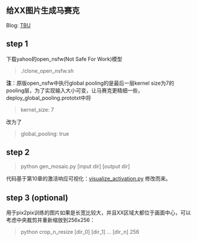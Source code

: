 ## 给XX图片生成马赛克
Blog: 
[TBU](https://zhuanlan.zhihu.com/p/xxxxxx)

## step 1
下载yahoo的open_nsfw(Not Safe For Work)模型
> ./clone_open_nsfw.sh  

**注**：原版open_nsfw中执行global pooling的是最后一层kernel size为7的pooling层，为了实现输入大小可变，让马赛克更精细一些，deploy_global_pooling.prototxt中将
> kernel_size: 7   

改为了
> global_pooling: true

## step 2

> python gen_mosaic.py [input dir] [output dir]  

代码基于第10章的激活响应可视化：[visualize_activation.py](https://github.com/frombeijingwithlove/dlcv_for_beginners/blob/master/chap10/visualize_activation.py) 修改而来。

## step 3 (optional)
用于pix2pix训练的图片如果是长宽比较大，并且XX区域大都位于画面中心，可以考虑中央裁剪并重新缩放到256x256：
> python crop_n_resize [dir_0] [dir_1] ... [dir_n] 256
